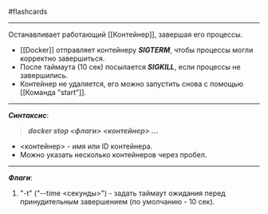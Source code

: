#flashcards
***
Останавливает работающий [[Контейнер]], завершая его процессы.
- [[Docker]] отправляет контейнеру ***SIGTERM***, чтобы процессы могли корректно завершиться.
- После таймаута (10 сек) посылается ***SIGKILL***, если процессы не завершились.
- Контейнер не удаляется, его можно запустить снова с помощью [[Команда "start"]].
***
***Синтаксис***:
>***docker stop <флаги> <контейнер> ...***
- <контейнер> - имя или ID контейнера.
- Можно указать несколько контейнеров через пробел.
***
***Флаги***:
1. "-t" ("--time <секунды>") - задать таймаут ожидания перед принудительным завершением (по умолчанию - 10 сек).
<!--SR:!2025-09-29,3,250-->